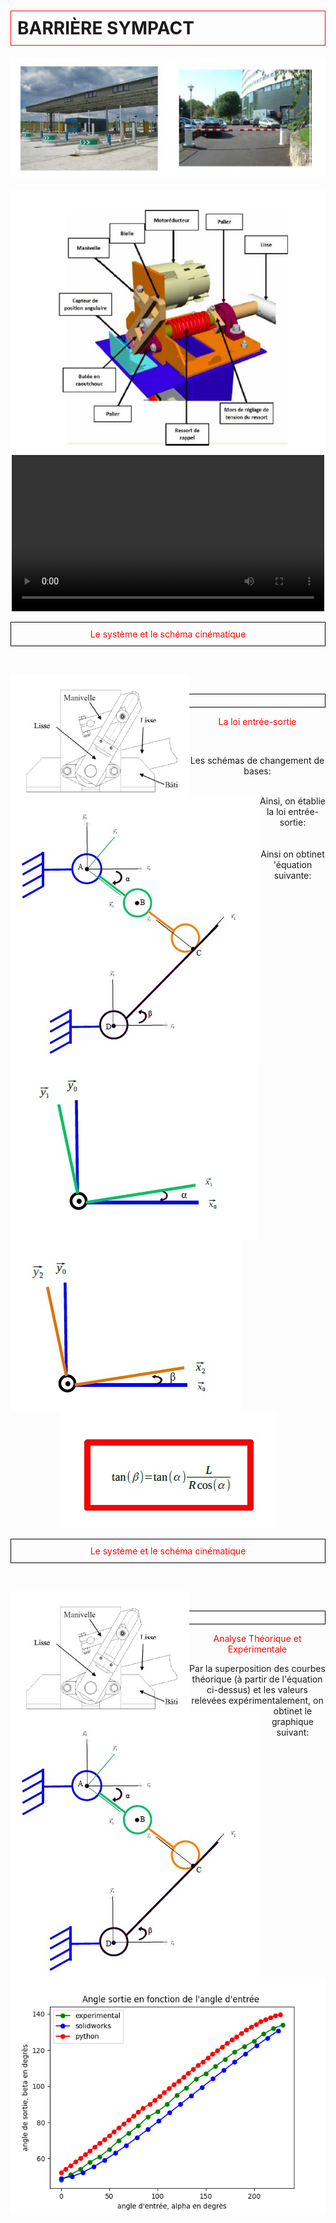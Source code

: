 <html>
 <head>
    <meta charset="utf-8"/>
    <link href="style.css" rel="stylesheet" type="text/css"/>
 </head>
 <body>
  <h1 id="h1" style="border: 1px solid red; padding: 10px;"><b>BARRIÈRE SYMPACT</b></h1>
  <center><img src="im/1.jpg" /></center>
  <br>
  <center><img src="im/2.jpg"  />
  <br>
  <video controls width="500">
   <source src="/1.mp4" type="video/mp4" />
  </video>
  




  <p id="para2" style="border: 1px solid black; padding: 10px;"> <font style="color:red">Le système et le schéma cinématique</font></p>
  <br>
  <p id="para3">
  <center>  <img src="im/3.jpg" style="float:left;" /><img src="im/4.jpg" style="float:left;" /></center>
  </p>
  <br>
  <p id="para2" style="border: 1px solid black; padding: 10px;"><center> <font style="color:red">La loi entrée-sortie</font></center></p>
  <br>
  <p id="para3">
  Les schémas de changement de bases:
  <br><center >  <img src="im/5.jpg" style="float:left;" /><img src="im/6.jpg" style="float:left;" /></center>
  <br>
  Ainsi, on établie la loi entrée-sortie: 
  <br> <center><img scr="im/7.jpg"  /> </center>
  <br>
  Ainsi on obtinet 'équation suivante: 
  <br><img src="im/8.jpg"    />  
  </p>
   <p id="para3" style="border: 1px solid black; padding: 10px;"> <font style="color:red">Le système et le schéma cinématique</font></p>
   <br>
  <p id="para3">
  <center >  <img src="im/3.jpg" style="float:left;" /><img src="im/4.jpg" style="float:left;" /></center>
  </p>
  <br>
  <p id="para3" style="border: 1px solid black; padding: 10px;"><center> <font style="color:red">Analyse Théorique et Expérimentale </font></center></p>
  <p id="para3">
  Par la superposition des courbes théorique (à partir de l'équation ci-dessus) et les valeurs relevées expérimentalement, on obtinet le graphique suivant:
  <br>
  <center><img src="im/Figure_1 (1).png"  />
 
  </p>
